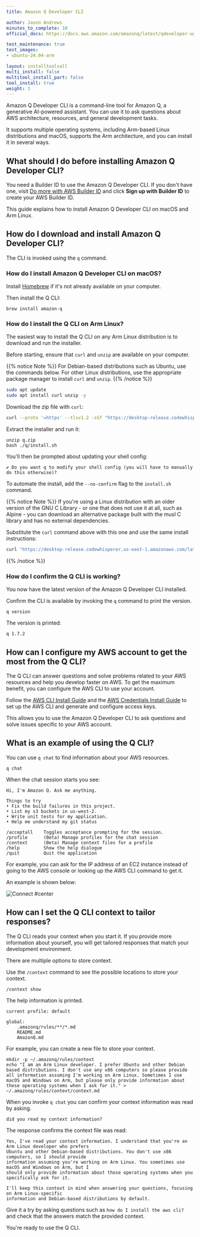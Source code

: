 ```yaml
---
title: Amazon Q Developer CLI

author: Jason Andrews
minutes_to_complete: 10
official_docs: https://docs.aws.amazon.com/amazonq/latest/qdeveloper-ug/command-line.html

test_maintenance: true
test_images:
- ubuntu-24.04-arm

layout: installtoolsall
multi_install: false
multitool_install_part: false
tool_install: true
weight: 1
---
```


Amazon Q Developer CLI is a command-line tool for Amazon Q, a generative AI-powered assistant. You can use it to ask questions about AWS architecture, resources, and general development tasks.

It supports multiple operating systems, including Arm-based Linux distributions and macOS, supports the Arm architecture, and you can install it in several ways.

## What should I do before installing Amazon Q Developer CLI?

You need a Builder ID to use the Amazon Q Developer CLI. If you don't have one, visit [Do more with AWS Builder ID](https://community.aws/builderid) and click **Sign up with Builder ID** to create your AWS Builder ID.

This guide explains how to install Amazon Q Developer CLI on macOS and Arm Linux.

## How do I download and install Amazon Q Developer CLI?

The CLI is invoked using the `q` command.

### How do I install Amazon Q Developer CLI on macOS?

Install [Homebrew](https://brew.sh/) if it's not already available on your computer.

Then install the Q CLI:

```console
brew install amazon-q
```

### How do I install the Q CLI on Arm Linux?

The easiest way to install the Q CLI on any Arm Linux distribution is to download and run the installer.

Before starting, ensure that `curl` and `unzip` are available on your computer.

{{% notice Note %}}
For Debian-based distributions such as Ubuntu, use the commands below. For other Linux distributions, use the appropriate package manager to install `curl` and `unzip`.
{{% /notice %}}

```bash { target="ubuntu-24.04-arm" }
sudo apt update
sudo apt install curl unzip -y
```

Download the zip file with `curl`:

```bash { target="ubuntu-24.04-arm" }
curl --proto '=https' --tlsv1.2 -sSf "https://desktop-release.codewhisperer.us-east-1.amazonaws.com/latest/q-aarch64-linux.zip" -o "q.zip"
```

Extract the installer and run it:

```console
unzip q.zip
bash ./q/install.sh
```

You'll then be prompted about updating your shell config:

```output
✔ Do you want q to modify your shell config (you will have to manually do this otherwise)?
```

To automate the install, add the `--no-confirm` flag to the `install.sh` command.

{{% notice Note %}}
If you're using a Linux distribution with an older version of the GNU C Library - or one that does not use it at all, such as Alpine - you can download an alternative package built with the musl C library and has no external dependencies.

Substitute the `curl` command above with this one and use the same install instructions:

```bash { target="ubuntu-24.04-arm" }
curl "https://desktop-release.codewhisperer.us-east-1.amazonaws.com/latest/q-aarch64-linux-musl.zip" -o "q.zip"
```

{{% /notice %}}

### How do I confirm the Q CLI is working?

You now have the latest version of the Amazon Q Developer CLI installed.

Confirm the CLI is available by invoking the `q` command to print the version.

```console
q version
```

The version is printed:

```output
q 1.7.2
```

## How can I configure my AWS account to get the most from the Q CLI?

The Q CLI can answer questions and solve problems related to your AWS resources and help you develop faster on AWS. To get the maximum benefit, you can configure the AWS CLI to use your account.

Follow the [AWS CLI Install Guide](/install-guides/aws_access_keys/) and the [AWS Credentials Install Guide](/install-guides/aws_access_keys/) to set up the AWS CLI and generate and configure access keys.

This allows you to use the Amazon Q Developer CLI to ask questions and solve issues specific to your AWS account.

## What is an example of using the Q CLI?

You can use `q chat` to find information about your AWS resources.

```console
q chat
```

When the chat session starts you see:

```output
Hi, I'm Amazon Q. Ask me anything.

Things to try
• Fix the build failures in this project.
• List my s3 buckets in us-west-2.
• Write unit tests for my application.
• Help me understand my git status

/acceptall    Toggles acceptance prompting for the session.
/profile      (Beta) Manage profiles for the chat session
/context      (Beta) Manage context files for a profile
/help         Show the help dialogue
/quit         Quit the application
```

For example, you can ask for the IP address of an EC2 instance instead of going to the AWS console or looking up the AWS CLI command to get it.

An example is shown below:

![Connect #center](/install-guides/_images/q.gif)

## How can I set the Q CLI context to tailor responses?

The Q CLI reads your context when you start it. If you provide more information about yourself, you will get tailored responses that match your development environment.

There are multiple options to store context.

Use the `/context` command to see the possible locations to store your context.

```console
/context show
```

The help information is printed.

```output
current profile: default

global:
    .amazonq/rules/**/*.md
    README.md
    AmazonQ.md
```

For example, you can create a new file to store your context.

```console
mkdir -p ~/.amazonq/rules/context
echo "I am an Arm Linux developer. I prefer Ubuntu and other Debian based distributions. I don't use any x86 computers so please provide all information assuming I'm working on Arm Linux. Sometimes I use macOS and Windows on Arm, but please only provide information about these operating systems when I ask for it." > ~/.amazonq/rules/context/context.md
```

When you invoke `q chat` you can confirm your context information was read by asking.

```console
did you read my context information?
```

The response confirms the context file was read:

```output
Yes, I've read your context information. I understand that you're an Arm Linux developer who prefers
Ubuntu and other Debian-based distributions. You don't use x86 computers, so I should provide
information assuming you're working on Arm Linux. You sometimes use macOS and Windows on Arm, but I
should only provide information about those operating systems when you specifically ask for it.

I'll keep this context in mind when answering your questions, focusing on Arm Linux-specific
information and Debian-based distributions by default.
```

Give it a try by asking questions such as `how do I install the aws cli?` and check that the answers match the provided context.

You're ready to use the Q CLI.
